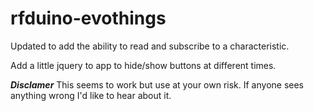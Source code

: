 # rfduino-evothings

Updated to add the ability to read and subscribe to a characteristic. 

Add a little jquery to app to hide/show buttons at different times. 

***Disclamer***
This seems to work but use at your own risk. If anyone sees anything wrong I'd like to hear about it. 

